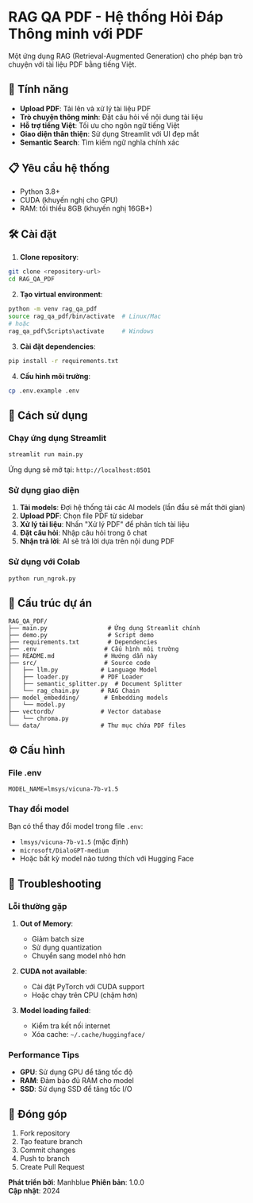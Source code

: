 # RAG QA PDF - Hệ thống Hỏi Đáp Thông minh với PDF

Một ứng dụng RAG (Retrieval-Augmented Generation) cho phép bạn trò chuyện với tài liệu PDF bằng tiếng Việt.

## 🚀 Tính năng

- **Upload PDF**: Tải lên và xử lý tài liệu PDF
- **Trò chuyện thông minh**: Đặt câu hỏi về nội dung tài liệu
- **Hỗ trợ tiếng Việt**: Tối ưu cho ngôn ngữ tiếng Việt
- **Giao diện thân thiện**: Sử dụng Streamlit với UI đẹp mắt
- **Semantic Search**: Tìm kiếm ngữ nghĩa chính xác

## 📋 Yêu cầu hệ thống

- Python 3.8+
- CUDA (khuyến nghị cho GPU)
- RAM: tối thiểu 8GB (khuyến nghị 16GB+)

## 🛠️ Cài đặt

1. **Clone repository**:
```bash
git clone <repository-url>
cd RAG_QA_PDF
```

2. **Tạo virtual environment**:
```bash
python -m venv rag_qa_pdf
source rag_qa_pdf/bin/activate  # Linux/Mac
# hoặc
rag_qa_pdf\Scripts\activate     # Windows
```

3. **Cài đặt dependencies**:
```bash
pip install -r requirements.txt
```

4. **Cấu hình môi trường**:
```bash
cp .env.example .env
```

## 🎯 Cách sử dụng

### Chạy ứng dụng Streamlit

```bash
streamlit run main.py
```

Ứng dụng sẽ mở tại: `http://localhost:8501`

### Sử dụng giao diện

1. **Tải models**: Đợi hệ thống tải các AI models (lần đầu sẽ mất thời gian)
2. **Upload PDF**: Chọn file PDF từ sidebar
3. **Xử lý tài liệu**: Nhấn "Xử lý PDF" để phân tích tài liệu
4. **Đặt câu hỏi**: Nhập câu hỏi trong ô chat
5. **Nhận trả lời**: AI sẽ trả lời dựa trên nội dung PDF

### Sử dụng với Colab

```bash
python run_ngrok.py
```

## 📁 Cấu trúc dự án

```
RAG_QA_PDF/
├── main.py                 # Ứng dụng Streamlit chính
├── demo.py                 # Script demo
├── requirements.txt        # Dependencies
├── .env                   # Cấu hình môi trường
├── README.md              # Hướng dẫn này
├── src/                   # Source code
│   ├── llm.py            # Language Model
│   ├── loader.py         # PDF Loader
│   ├── semantic_splitter.py  # Document Splitter
│   └── rag_chain.py      # RAG Chain
├── model_embedding/       # Embedding models
│   └── model.py
├── vectordb/             # Vector database
│   └── chroma.py
└── data/                 # Thư mục chứa PDF files
```

## ⚙️ Cấu hình

### File .env

```env
MODEL_NAME=lmsys/vicuna-7b-v1.5
```

### Thay đổi model

Bạn có thể thay đổi model trong file `.env`:
- `lmsys/vicuna-7b-v1.5` (mặc định)
- `microsoft/DialoGPT-medium`
- Hoặc bất kỳ model nào tương thích với Hugging Face

## 🔧 Troubleshooting

### Lỗi thường gặp

1. **Out of Memory**:
   - Giảm batch size
   - Sử dụng quantization
   - Chuyển sang model nhỏ hơn

2. **CUDA not available**:
   - Cài đặt PyTorch với CUDA support
   - Hoặc chạy trên CPU (chậm hơn)

3. **Model loading failed**:
   - Kiểm tra kết nối internet
   - Xóa cache: `~/.cache/huggingface/`

### Performance Tips

- **GPU**: Sử dụng GPU để tăng tốc độ
- **RAM**: Đảm bảo đủ RAM cho model
- **SSD**: Sử dụng SSD để tăng tốc I/O

## 🤝 Đóng góp

1. Fork repository
2. Tạo feature branch
3. Commit changes
4. Push to branch
5. Create Pull Request


**Phát triển bởi**: Manhblue
**Phiên bản**: 1.0.0  
**Cập nhật**: 2024